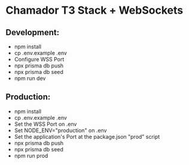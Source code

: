 # Chamador T3 Stack + WebSockets

## Development:
- npm install
- cp .env.example .env
- Configure WSS Port
- npx prisma db push
- npx prisma db seed
- npm run dev

## Production:
- npm install
- cp .env.example .env
- Set the WSS Port on .env
- Set NODE_ENV="production" on .env
- Set the application's Port at the package.json "prod" script
- npx prisma db push
- npx prisma db seed
- npm run prod
